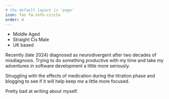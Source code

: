 ```yaml
---
# the default layout is 'page'
icon: fas fa-info-circle
order: 4
---
```


- Middle Aged
- Straight Cis Male
- UK based

Recently (late 2024) diagnosed as neurodivergent after two decades of misdiagnosis. Trying to do something productive with my time and take my adventures in software development a little more seriously.

Struggling with the effects of medication during the titration phase and blogging to see if it will help keep me a little more focused.

Pretty bad at writing about myself.

<!-- > Add Markdown syntax content to file `_tabs/about.md`{: .filepath } and it will show up on this page.
{: .prompt-tip } -->
